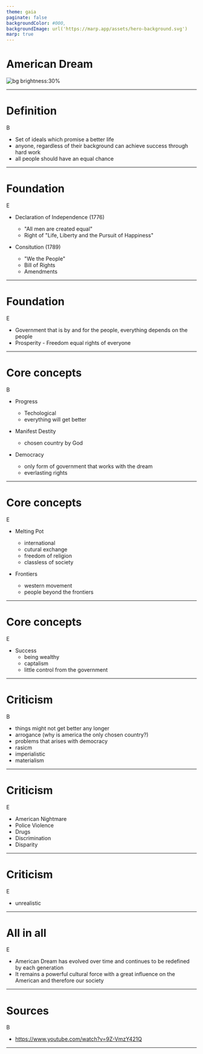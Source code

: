 ```yaml
---
theme: gaia
paginate: false
backgroundColor: #000,
backgroundImage: url('https://marp.app/assets/hero-background.svg')
marp: true
---
```


<!-- _class: lead -->
<!-- color: #FFF -->
# American Dream

![bg brightness:30%](https://external-content.duckduckgo.com/iu/?u=http%3A%2F%2F4.bp.blogspot.com%2F-fInvDSoKj80%2FUb8gpC3PNqI%2FAAAAAAAAADs%2Fnrdlv7qZsb4%2Fs1600%2FAmerican%2BFlag%2B2.jpg&f=1&nofb=1&ipt=ec0bce8485e82b6fa22f41b14f029d53880cb582e180cdc537bc827e8ec09fd4&ipo=images)

---

<!-- color: -->
# Definition
B

- Set of ideals which promise a better life
- anyone, regardless of their background can achieve success through hard work
- all people should have an equal chance

---

# Foundation
E

- Declaration of Independence (1776)
  - "All men are created equal"
  - Right of "Life, Liberty and the Pursuit of Happiness"

- Consitution (1789)
  - "We the People"
  - Bill of Rights
  - Amendments

---

# Foundation
E

- Government that is by and for the people, everything depends on the people
- Prosperity - Freedom equal rights of everyone

---

# Core concepts
B

- Progress
  - Techological 
  - everything will get better

- Manifest Destity
  - chosen country by God

- Democracy
  - only form of government that works with the dream
  - everlasting rights

---

# Core concepts
E

- Melting Pot
  - international
  - cutural exchange
  - freedom of religion
  - classless of society

- Frontiers
  - western movement
  - people beyond the frontiers

---

# Core concepts
E

- Success
  - being wealthy
  - captalism
  - little control from the government

---

# Criticism
B

- things might not get better any longer
- arrogance (why is america the only chosen country?)
- problems that arises with democracy
- rasicm
- imperialistic
- materialism

--- 

# Criticism
E

- American Nightmare
- Police Violence
- Drugs
- Discrimination
- Disparity


--- 

# Criticism
E

- unrealistic

---

# All in all
E

- American Dream has evolved over time and continues to be redefined by each generation
- It remains a powerful cultural force with a great influence on the American and therefore our society

---

# Sources
B

- https://www.youtube.com/watch?v=9Z-VmzY421Q

---

